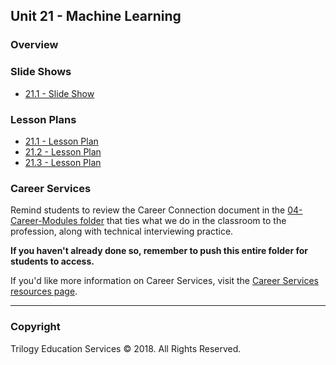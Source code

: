 ## Unit 21 - Machine Learning

### Overview

### Slide Shows

* [21.1 - Slide Show](https://drive.google.com/open?id=157zggSgnaPyNHjDFlpMScMG-IMxZRYMhy34oKDcyfd0)

### Lesson Plans

* [21.1 - Lesson Plan](1/LessonPlan.md)
* [21.2 - Lesson Plan](2/LessonPlan.md)
* [21.3 - Lesson Plan](3/LessonPlan.md)

### Career Services

Remind students to review the Career Connection document in the [04-Career-Modules folder](../../04-Career-Modules/) that ties what we do in the classroom to the profession, along with technical interviewing practice.

**If you haven't already done so, remember to push this entire folder for students to access.**

If you'd like more information on Career Services, visit the [Career Services resources page](http://bit.ly/DataVizCS).

- - -

### Copyright

Trilogy Education Services © 2018. All Rights Reserved.
